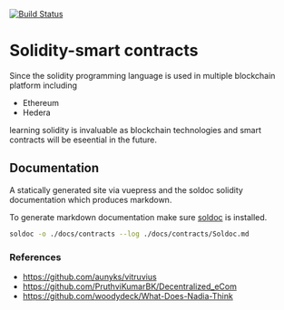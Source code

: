 [![Build Status](https://travis-ci.org/FriendlyUser/solidity-smart-contracts.svg?branch=master)](https://travis-ci.org/FriendlyUser/solidity-smart-contracts)
# Solidity-smart contracts

Since the solidity programming language is used in multiple blockchain platform including

- Ethereum
- Hedera

learning solidity is invaluable as blockchain technologies and smart contracts will be eseential in the future.


## Documentation

A statically generated site via vuepress and the soldoc solidity documentation which produces markdown.

To generate markdown documentation make sure [soldoc](https://github.com/dev-matan-tsuberi/soldoc) is installed.
```sh
soldoc -o ./docs/contracts --log ./docs/contracts/Soldoc.md
```


### References

* https://github.com/aunyks/vitruvius
* https://github.com/PruthviKumarBK/Decentralized_eCom
* https://github.com/woodydeck/What-Does-Nadia-Think